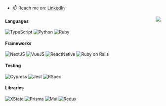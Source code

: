 - 📫 Reach me on: [LinkedIn](https://www.linkedin.com/in/seva-deriushkin-645b98214/)
<img align='right' src="https://github-readme-stats.vercel.app/api/top-langs/?username=sevader14&layout=compact&theme=algolia&langs_count=6&line_height=16&bg_color=00000000" />

#### Languages
![TypeScript](https://img.shields.io/badge/TypeScript-017ACD?style=for-the-badge&logo=typescript&logoColor=white)
![Python](https://img.shields.io/badge/Python-F7C63F?style=for-the-badge&logo=python&logoColor=black)
![Ruby](https://img.shields.io/badge/-Ruby-CC342D?style=for-the-badge&logo=ruby)
#### Frameworks
![NextJS](https://img.shields.io/badge/-Next.js-black?style=for-the-badge&logo=next.js)
![VueJS](https://img.shields.io/badge/-vue.js-35495F?style=for-the-badge&logo=vue.js)
![ReactNative](https://img.shields.io/badge/React_Native-111?style=for-the-badge&logo=react&logoColor=61DAFB)
![Ruby on Rails](https://img.shields.io/badge/-Ruby%20on%20Rails-CC0000?style=for-the-badge&logo=ruby-on-rails)
#### Testing
![Cypress](https://img.shields.io/badge/-Cypress-111?style=for-the-badge&logo=cypress)
![Jest](https://img.shields.io/badge/-jest-CB471A?style=for-the-badge&logo=jest)
![RSpec](https://img.shields.io/badge/-RSpec-red?style=for-the-badge)
#### Libraries
![XState](https://img.shields.io/badge/-xstate-111?style=for-the-badge&logo=xstate)
![Prisma](https://img.shields.io/badge/-prisma-0D354A?style=for-the-badge&logo=prisma)
![Mui](https://img.shields.io/badge/-material_ui-eee?style=for-the-badge&logo=mui)
![Redux](https://img.shields.io/badge/-Redux-764ABC?style=for-the-badge&logo=redux)

